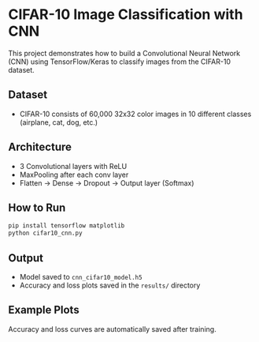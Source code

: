 # CIFAR-10 Image Classification with CNN

This project demonstrates how to build a Convolutional Neural Network (CNN) using TensorFlow/Keras to classify images from the CIFAR-10 dataset.

## Dataset
- CIFAR-10 consists of 60,000 32x32 color images in 10 different classes (airplane, cat, dog, etc.)

## Architecture
- 3 Convolutional layers with ReLU
- MaxPooling after each conv layer
- Flatten → Dense → Dropout → Output layer (Softmax)

## How to Run
```bash
pip install tensorflow matplotlib
python cifar10_cnn.py
```

## Output
- Model saved to `cnn_cifar10_model.h5`
- Accuracy and loss plots saved in the `results/` directory

## Example Plots
Accuracy and loss curves are automatically saved after training.